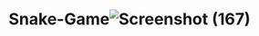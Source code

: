 # Snake-Game![Screenshot (167)](https://user-images.githubusercontent.com/55894372/179206095-3db90665-6328-45f9-959f-38b5d9bca4ab.png)
